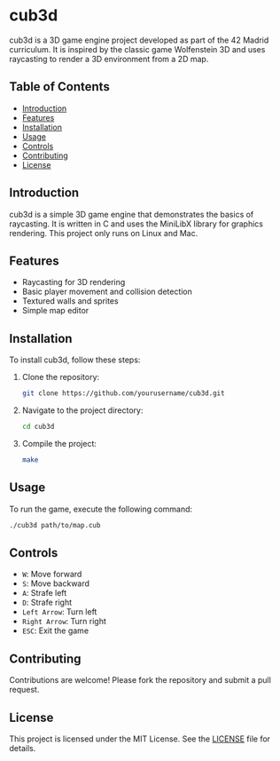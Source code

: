 # cub3d

cub3d is a 3D game engine project developed as part of the 42 Madrid curriculum. It is inspired by the classic game Wolfenstein 3D and uses raycasting to render a 3D environment from a 2D map.

## Table of Contents
- [Introduction](#introduction)
- [Features](#features)
- [Installation](#installation)
- [Usage](#usage)
- [Controls](#controls)
- [Contributing](#contributing)
- [License](#license)

## Introduction
cub3d is a simple 3D game engine that demonstrates the basics of raycasting. It is written in C and uses the MiniLibX library for graphics rendering. This project only runs on Linux and Mac.

## Features
- Raycasting for 3D rendering
- Basic player movement and collision detection
- Textured walls and sprites
- Simple map editor

## Installation
To install cub3d, follow these steps:

1. Clone the repository:
    ```sh
    git clone https://github.com/yourusername/cub3d.git
    ```
2. Navigate to the project directory:
    ```sh
    cd cub3d
    ```
3. Compile the project:
    ```sh
    make
    ```

## Usage
To run the game, execute the following command:
```sh
./cub3d path/to/map.cub
```

## Controls
- `W`: Move forward
- `S`: Move backward
- `A`: Strafe left
- `D`: Strafe right
- `Left Arrow`: Turn left
- `Right Arrow`: Turn right
- `ESC`: Exit the game

## Contributing
Contributions are welcome! Please fork the repository and submit a pull request.

## License
This project is licensed under the MIT License. See the [LICENSE](LICENSE) file for details.
